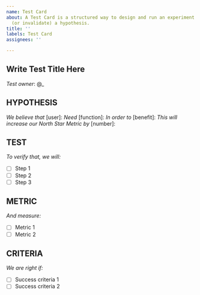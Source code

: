 ```yaml
---
name: Test Card
about: A Test Card is a structured way to design and run an experiment to validate
  (or invalidate) a hypothesis.
title: ''
labels: Test Card
assignees: ''

---
```


## Write Test Title Here
*Test owner*: @_

## HYPOTHESIS
*We believe that* [user]:
*Need* [function]:
*In order to* [benefit]: 
*This will increase our North Star Metric by* [number]: 

## TEST
*To verify that, we will:*
- [ ] Step 1
- [ ] Step 2
- [ ] Step 3

## METRIC
*And measure:*
- [ ] Metric 1
- [ ] Metric 2

## CRITERIA
*We are right if:*
- [ ] Success criteria 1
- [ ] Success criteria 2
